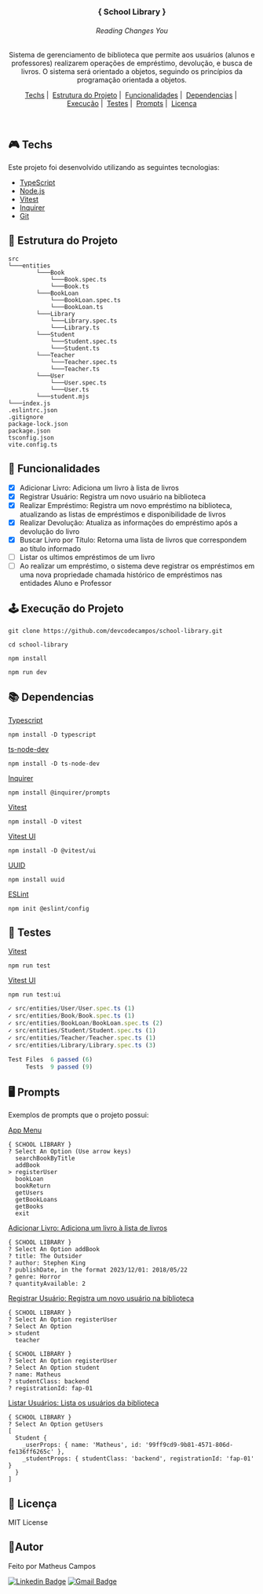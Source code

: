 <h3 align="center">{ School Library }</h1>
<h6 align="center"> Reading Changes You</h5>

<p align="center">Sistema de gerenciamento de biblioteca que permite aos usuários (alunos e professores) realizarem operações de empréstimo, devolução, e busca de livros. O sistema será orientado a objetos, seguindo os princípios da programação orientada a objetos.</p>
<p align="center">
  <a href="#techs">Techs</a>&nbsp;|&nbsp;
  <a href="#estrutura">Estrutura do Projeto</a>&nbsp;|&nbsp;
  <a href="#funcionalidades">Funcionalidades</a>&nbsp;|&nbsp;
  <a href="#dependencias">Dependencias</a>&nbsp;|&nbsp;
  <a href="#execucao">Execução</a>&nbsp;|&nbsp;
  <a href="#testes">Testes</a>&nbsp;|&nbsp;
  <a href="#prompts">Prompts</a>&nbsp;|&nbsp;
  <a href="#license">Licença</a>
</p>
<br>

## 🎮 Techs <a name="techs"></a>
Este projeto foi desenvolvido utilizando as seguintes tecnologias:
- [TypeScript](https://www.typescriptlang.org/)
- [Node.js](https://nodejs.org/pt-br)
- [Vitest](https://vitest.dev/)
- [Inquirer](https://github.com/SBoudrias/Inquirer.js)
- [Git](https://git-scm.com/)

## 🧱 Estrutura do Projeto <a name="estrutura"></a>
  ```
  src      
  └───entities
          └───Book
              └───Book.spec.ts
              └───Book.ts
          └───BookLoan
              └───BookLoan.spec.ts
              └───BookLoan.ts
          └───Library
              └───Library.spec.ts
              └───Library.ts         
          └───Student
              └───Student.spec.ts
              └───Student.ts
          └───Teacher
              └───Teacher.spec.ts
              └───Teacher.ts
          └───User
              └───User.spec.ts
              └───User.ts
          └───student.mjs
  └───index.js
  .eslintrc.json
  .gitignore
  package-lock.json
  package.json
  tsconfig.json
  vite.config.ts
  ```

## 🚩 Funcionalidades <a name="funcionalidades"></a>

- [X] Adicionar Livro: Adiciona um livro à lista de livros
- [X] Registrar Usuário: Registra um novo usuário na biblioteca
- [X] Realizar Empréstimo: Registra um novo empréstimo na biblioteca, atualizando as listas de empréstimos e disponibilidade de livros
- [X] Realizar Devolução: Atualiza as informações do empréstimo após a devolução do livro
- [X] Buscar Livro por Título: Retorna uma lista de livros que correspondem ao título informado
- [ ] Listar os ultimos empréstimos de um livro
- [ ] Ao realizar um empréstimo, o sistema deve registrar os empréstimos em uma nova propriedade chamada histórico de empréstimos nas entidades Aluno e Professor

## 🕹️ Execução do Projeto <a name="execucao"></a>
   ``` 
   git clone https://github.com/devcodecampos/school-library.git

   cd school-library

   npm install

   npm run dev
   ```

## 📚 Dependencias <a name="dependencias"></a>
  [Typescript](https://www.typescriptlang.org/download)
   ```
  npm install -D typescript
   ```
  [ts-node-dev](https://www.npmjs.com/package/ts-node-dev)
   ```
  npm install -D ts-node-dev
   ```
  [Inquirer](https://github.com/SBoudrias/Inquirer.js)
   ```
  npm install @inquirer/prompts
   ``` 
  [Vitest](https://vitest.dev/guide/)
   ```
  npm install -D vitest
   ```
  [Vitest UI](https://vitest.dev/guide/ui.html)
   ```
  npm install -D @vitest/ui
   ```
  [UUID](https://www.npmjs.com/package/uuid)
   ```
  npm install uuid
   ```
  [ESLint](https://eslint.org/docs/latest/use/getting-started)
   ```
  npm init @eslint/config
   ```

## 🧪 Testes <a name="testes"></a>
  [Vitest](https://vitest.dev/guide/)
   ``` 
   npm run test
   ```
  [Vitest UI](https://vitest.dev/guide/ui.html)
   ```
  npm run test:ui
   ```
   ```ts
   ✓ src/entities/User/User.spec.ts (1)
   ✓ src/entities/Book/Book.spec.ts (1)
   ✓ src/entities/BookLoan/BookLoan.spec.ts (2)
   ✓ src/entities/Student/Student.spec.ts (1)
   ✓ src/entities/Teacher/Teacher.spec.ts (1)
   ✓ src/entities/Library/Library.spec.ts (3)

   Test Files  6 passed (6)
        Tests  9 passed (9)
   ```

## 🖥️ Prompts <a name="prompts"></a>
Exemplos de prompts que o projeto possui:

[App Menu]()
```
{ SCHOOL LIBRARY }
? Select An Option (Use arrow keys)
  searchBookByTitle
  addBook
> registerUser
  bookLoan
  bookReturn
  getUsers
  getBookLoans
  getBooks
  exit
```

[Adicionar Livro: Adiciona um livro à lista de livros]()
```
{ SCHOOL LIBRARY }
? Select An Option addBook
? title: The Outsider
? author: Stephen King
? publishDate, in the format 2023/12/01: 2018/05/22
? genre: Horror
? quantityAvailable: 2
```

[Registrar Usuário: Registra um novo usuário na biblioteca]()
```
{ SCHOOL LIBRARY }
? Select An Option registerUser    
? Select An Option
> student
  teacher

{ SCHOOL LIBRARY }
? Select An Option registerUser    
? Select An Option student
? name: Matheus
? studentClass: backend
? registrationId: fap-01
```

[Listar Usuários: Lista os usuários da biblioteca]()
```
{ SCHOOL LIBRARY }
? Select An Option getUsers
[
  Student {
    _userProps: { name: 'Matheus', id: '99ff9cd9-9b81-4571-806d-fe136ff6265c' },
    _studentProps: { studentClass: 'backend', registrationId: 'fap-01' }        
  }
]
```

## 📝 Licença <a name="license"></a>
MIT License

## 🤖Autor 
Feito por Matheus Campos

[![Linkedin Badge](https://img.shields.io/badge/-devcodecampos-blue?style=flat-square&logo=Linkedin&logoColor=white&link=https://www.linkedin.com/in/devcodecampos/)](https://www.linkedin.com/in/devcodecampos/) 
[![Gmail Badge](https://img.shields.io/badge/-devcodecampos-c14438?style=flat-square&logo=Gmail&logoColor=white&link=mailto:devcodecampos@gmail.com)](mailto:devcodecampos@gmail.com)